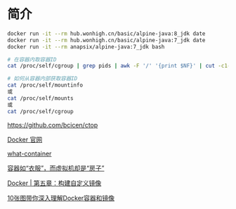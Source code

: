 # 简介

```sh
docker run -it --rm hub.wonhigh.cn/basic/alpine-java:8_jdk date
docker run -it --rm hub.wonhigh.cn/basic/alpine-java:7_jdk date
docker run -it --rm anapsix/alpine-java:7_jdk bash

# 在容器内取容器ID
cat /proc/self/cgroup | grep pids | awk -F '/' '{print $NF}' | cut -c1-12

# 如何从容器内部获取容器ID
cat /proc/self/mountinfo
或
cat /proc/self/mounts
或
cat /proc/self/cgroup
```

https://github.com/bcicen/ctop

[Docker 官网](https://www.docker.com)

[what-container](https://www.docker.com/resources/what-container)

[容器如“衣服”，而虚拟机却是“房子”](http://virtual.51cto.com/art/201803/568648.htm)

[Docker | 第五章：构建自定义镜像](https://hk.saowen.com/a/7e1f47946c6d437bd4e8cfcf91b06a4ccd51111cfc9d224aff01f22abd891f76)

[10张图带你深入理解Docker容器和镜像](http://dockone.io/article/783)

